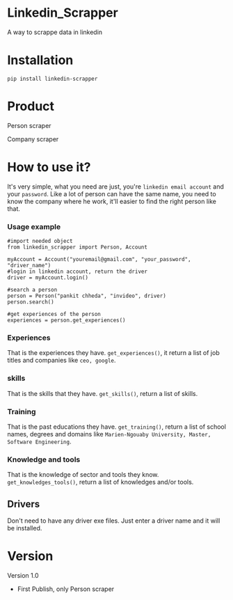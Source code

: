 # Linkedin_Scrapper
A way to scrappe data in linkedin

# Installation
```
pip install linkedin-scrapper
```

# Product
Person scraper

Company scraper

# How to use it?
It's very simple, what you need are just, you're `linkedin email account` and your `password`.
Like a lot of person can have the same name, you need to know the company where he work, it'll easier 
to find the right person like that.

### Usage example
```
#import needed object
from linkedin_scrapper import Person, Account

myAccount = Account("youremail@gmail.com", "your_password", "driver_name")
#login in linkedin account, return the driver
driver = myAccount.login()

#search a person
person = Person("pankit chheda", "invideo", driver)
person.search()

#get experiences of the person
experiences = person.get_experiences()
```

### Experiences
That is the experiences they have. `get_experiences()`, it return a list of job titles and companies like `ceo, google`.

### skills
That is the skills that they have. `get_skills()`, return a list of skills.

### Training
That is the past educations they have. `get_training()`, return a list of school names, degrees and domains like `Marien-Ngouaby University, Master, Software Engineering`.

### Knowledge and tools
That is the knowledge of sector and tools they know. `get_knowledges_tools()`, return a list of knowledges and/or tools.

## Drivers
Don't need to have any driver exe files. Just enter a driver name and it will be installed.

# Version

Version 1.0

* First Publish, only Person scraper